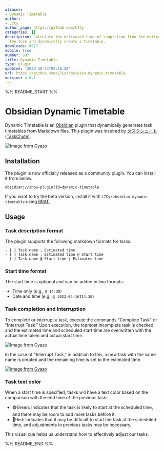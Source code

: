 ```yaml
---
aliases:
- Dynamic Timetable
author:
- L7Cy
author_page: https://github.com/L7Cy
categories: []
description: Calculate the estimated time of completion from the estimated time of
  the task and dynamically create a timetable.
downloads: 8617
mobile: true
number: 887
title: Dynamic Timetable
type: plugin
updated: '2023-10-23T09:16:28'
url: https://github.com/L7Cy/obsidian-dynamic-timetable
version: 4.6.1
---
```


%% README_START %%

# Obsidian Dynamic Timetable

Dynamic Timetable is an [Obsidian](https://obsidian.md/) plugin that dynamically generates task timetables from Markdown files. This plugin was inspired by [タスクシュート(TaskChute)](https://cyblog.biz/pro/taskchute2/index2.php).

[![Image from Gyazo](https://i.gyazo.com/6f1eb253ff398b6cafb3ac8835925753.png)](https://gyazo.com/6f1eb253ff398b6cafb3ac8835925753)

## Installation

The plugin is now officially released as a community plugin. You can install it from below.

```
obsidian://show-plugin?id=dynamic-timetable
```

If you want to try the beta version, install it with `L7Cy/obsidian-dynamic-timetable` using [BRAT](https://github.com/TfTHacker/obsidian42-brat).

## Usage

### Task description format

The plugin supports the following markdown formats for tasks.

```
- [ ] Task name ; Estimated time
- [ ] Task name ; Estimated time @ Start time
- [ ] Task name @ Start time ; Estimated time
```

### Start time format

The start time is optional and can be added in two formats:

- Time only (e.g., `@ 14:30`)
- Date and time (e.g., `@ 2023-04-16T14:30`)

### Task completion and interruption

To complete or interrupt a task, execute the commands "Complete Task" or "Interrupt Task." Upon execution, the topmost incomplete task is checked, and the estimated time and scheduled start time are overwritten with the actual time taken and actual start time.

[![Image from Gyazo](https://i.gyazo.com/687f9193d6f01d1eb4f1e05b7ccda84b.gif)](https://gyazo.com/687f9193d6f01d1eb4f1e05b7ccda84b)

In the case of "Interrupt Task," in addition to this, a new task with the same name is created and the remaining time is set to the estimated time.

[![Image from Gyazo](https://i.gyazo.com/526d2f3eaa20b533dffc2093a6758d9b.gif)](https://gyazo.com/526d2f3eaa20b533dffc2093a6758d9b)

### Task text color

When a start time is specified, tasks will have a text color based on the comparison with the end time of the previous task:

- 🟢Green: Indicates that the task is likely to start at the scheduled time, and there may be room to add more tasks before it.
- 🔴Red: Indicates that it may be difficult to start the task at the scheduled time, and adjustments to previous tasks may be necessary.

This visual cue helps us understand how to effectively adjust our tasks.


%% README_END %%